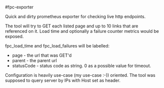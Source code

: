 #fpc-exporter

Quick and dirty prometheus exporter for checking live http endpoints.

The tool will try to GET each listed page and up to 10 links that are referenced on it. Load time and optionally a failure counter metrics would be exposed.

fpc_load_time and fpc_load_failures will be labelled:
- page - the url that was GET'd
- parent - the parent url
- statusCode - status code as string. 0 as a possible value for timeout.

Configuration is heavily use-case (my use-case :-)) oriented. The tool was supposed to query server by IPs with Host set as header.
